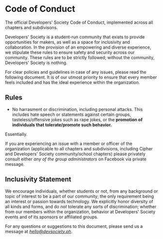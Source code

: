 # Code of Conduct
The official Developers' Society Code of Conduct, implemented across all chapters and subdivisons.

Developers' Society is a student-run community that exists to provide opportunities for makers, as well as a space for inclusivity and collaboration. In the provision of an empowering and diverse experience, we stipulate these rules to ensure safety and security across our community. These rules are to be strictly followed; without the community, Developers' Society is nothing.

For clear policies and guidelines in case of any issues, please read the following document. It is of our utmost priority to ensure that every member feels included and has the ideal experience within the organization.

## Rules

* No harrasment or discrimination, including personal attacks. This includes hate speech or statements against certain groups, tasteless/offensive jokes such as rape jokes, or the **promotion of individuals that tolerate/promote such behavior.**

Essentially.


If you are experiencing an issue with a member or officer of the organization (applicable to all chapters and subdivisions, including Cipher and Developers' Society community/school chapters) please privately consult either *any of the group administrators* on Facebook via private message.

## Inclusivity Statement

We encourage individuals, whether students or not, from any background or topic of interest to be a part of our community; the only requirement being an interest or passion towards technology. We explicitly honor diversity of all kinds and forms, and do *not* tolerate any sorts of discrimination; whether from our members within the organization, behavior at Developers' Society events and of its sponsors or affiliated groups.



For any questions or suggestions to this document, please send us a message at *hello@devsociety.ph*.
